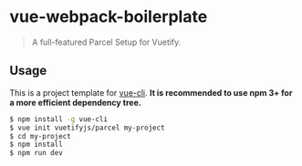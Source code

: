 # vue-webpack-boilerplate

> A full-featured Parcel Setup for Vuetify.

## Usage

This is a project template for [vue-cli](https://github.com/vuejs/vue-cli). **It is recommended to use npm 3+ for a more efficient dependency tree.**

``` bash
$ npm install -g vue-cli
$ vue init vuetifyjs/parcel my-project
$ cd my-project
$ npm install
$ npm run dev
```